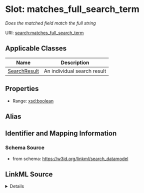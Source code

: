 # Slot: matches_full_search_term
_Does the matched field match the full string_


URI: [search:matches_full_search_term](https://w3id.org/linkml/search_datamodel/matches_full_search_term)



<!-- no inheritance hierarchy -->




## Applicable Classes

| Name | Description |
| --- | --- |
[SearchResult](SearchResult.md) | An individual search result






## Properties

* Range: [xsd:boolean](http://www.w3.org/2001/XMLSchema#boolean)






## Alias




## Identifier and Mapping Information







### Schema Source


* from schema: https://w3id.org/linkml/search_datamodel




## LinkML Source

<details>
```yaml
name: matches_full_search_term
description: Does the matched field match the full string
from_schema: https://w3id.org/linkml/search_datamodel
rank: 1000
alias: matches_full_search_term
owner: SearchResult
domain_of:
- SearchResult
range: boolean

```
</details>